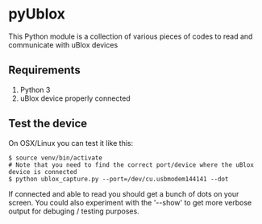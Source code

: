 # pyUblox

This Python module is a collection of various pieces of codes to read and communicate with uBlox devices


## Requirements

1. Python 3
2. uBlox device properly connected


## Test the device

On OSX/Linux you can test it like this:
```
$ source venv/bin/activate
# Note that you need to find the correct port/device where the uBlox device is connected
$ python ublox_capture.py --port=/dev/cu.usbmodem144141 --dot
```

If connected and able to read you should get a bunch of dots on your screen. You could also experiment with the '--show' to get more verbose output for debuging / testing purposes.

